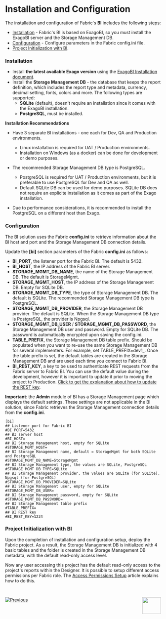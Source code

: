 # Installation and Configuration

The installation and configuration of Fabric's **BI** includes the following steps:

- [Installation](01_Installation.md#installation) - Fabric's BI is based on ExagoBI, so you must install the ExagoBI server and the Storage Management DB.
- [Configuration](01_Installation.md#configuration) - Configure parameters in the Fabric config.ini file.
- [Project Initialization with BI](01_Installation.md#Project-Initialization-in-BI). 

### Installation

* Install **the latest available Exago version** using the [ExagoBI Installation document](/articles/98_maintenance_and_operational/BI_Installation/01_ExagoBI_Installation.md).
* Install the **Storage Management DB** - the database that keeps the report definition, which includes the report type and metadata, currency, decimal setting, fonts, colors and more. The following types are supported:
  * **SQLite** (default), doesn't require an installation since it comes with the ExagoBI installation.
  * **PostgreSQL**, must be installed.

**Installation Recommendations**

- Have 3 separate BI installations - one each for Dev, QA and Production environments.

  - Linux installation is required for UAT / Production environments.
  - Installation on Windows (as a docker) can be done for development or demo purposes.

- The recommended Storage Management DB type is PostgreSQL.

  - PostgreSQL is required for UAT / Production environments, but it is preferable to use PostgreSQL for Dev and QA as well.
  - Default SQLite DB can be used for demo purposes. SQLite DB does not require an explicite installation as it comes as part of the Exago installation.
- Due to performance considerations, it is recommended to install the PostgreSQL on a different host than Exago.

### Configuration

The BI solution uses the Fabric **config.ini** to retrieve information about the BI host and port and the Storage Management DB connection details.

Update the **[bi]** section parameters of the Fabric **config.ini** as follows:

* **BI_PORT**, the listener port for the Fabric BI. The default is 5432.
* **BI_HOST**, the IP address of the Fabric BI server.
* **STORAGE_MGMT_DB_NAME**, the name of the Storage Management DB. The default is StorageMgmt.
* **STORAGE_MGMT_HOST**, the IP address of the Storage Management DB. Empty for SQLite DB.
* **STORAGE_MGMT_DB_TYPE**, the type of Storage Management DB. The default is SQLite. The recommended Storage Management DB type is PostgreSQL.
* **STORAGE_MGMT_DB_PROVIDER**, the Storage Management DB provider. The default is SQLite. When the Storage Management DB type is PostgreSQL, the provider is Npgsql.
* **STORAGE_MGMT_DB_USER** / **STORAGE_MGMT_DB_PASSWORD**, the Storage Management DB user and password. Empty for SQLite DB. The password is automatically encrypted upon saving the config.ini.
* **TABLE_PREFIX**, the Storage Management DB table prefix. Should be populated when you want to re-use the same Storage Management DB for several implementers. For example, set TABLE_PREFIX=dev1_. Once the table prefix is set, the default tables are created in the Storage Management DB and are used each time you connect to Fabric BI. 
* **BI_REST_KEY**, a key to be used to authenticate REST requests from the Fabric server to Fabric BI. You can use the default value during the development, however it is important to update it prior to moving the project to Production. [Click to get the explanation about how to update the REST key](99_bi_admin_config.md#REST-Key). 

**Important**: the **Admin** module of BI has a Storage Management page which displays the default settings. These settings are not applicable in the BI solution, since Fabric retrieves the Storage Management connection details from the **config.ini**.

~~~
[bi]
## Listener port for Fabric BI
#BI_PORT=5432
## BI server host
#BI_HOST=
## BI Storage Management host, empty for SQLite
#STORAGE_MGMT_HOST=
## BI Storage Management name, default = StorageMgmt for both SQLite and PostgreSQL
#STORAGE_MGMT_DB_NAME=StorageMgmt
## BI Storage Management type, the values are SQLite, PostgreSQL
#STORAGE_MGMT_DB_TYPE=SQLite
## BI Storage Management provider, the values are SQLite (for SQLite), Npgsql (for PostgreSQL)
#STORAGE_MGMT_DB_PROVIDER=SQLite
## BI Storage Management user, empty for SQLite
#STORAGE_MGMT_DB_USER=
## BI Storage Management password, empty for SQLite
#STORAGE_MGMT_DB_PASSWORD=
## BI Storage Management table prefix
#TABLE_PREFIX=
## BI REST key
#BI_REST_KEY=1234
~~~
### Project Initialization with BI

Upon the completion of installation and configuration setup, deploy the Fabric project. As a result, the Storage Management DB is initialized with 4 basic tables and the <project name> folder is created in the Storage Management DB metadata, with the default read-only access level.  

Now any user accessing this project has the default read-only access to the project's reports within the Designer. It is possible to setup different access permissions per Fabric role. The [Access Permissions Setup](02_Permissions_Setup.md) article explains how to do this. 

​

[![Previous](/articles/images/Previous.png)](00_BI_user_guide_overview.md)[<img align="right" width="60" height="54" src="/articles/images/Next.png">](02_Permissions_Setup.md) 



